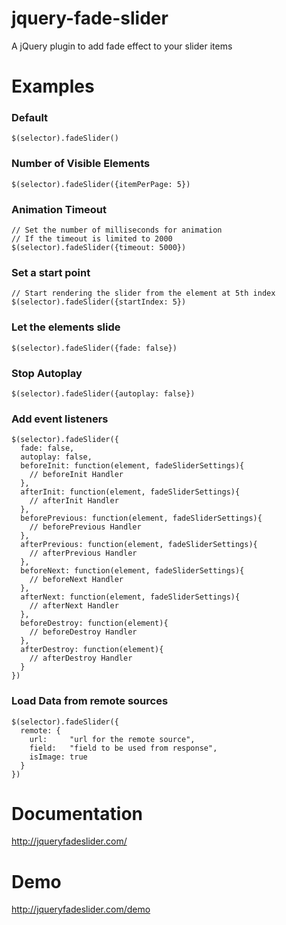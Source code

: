 # jquery-fade-slider

A jQuery plugin to add fade effect to your slider items

# Examples

### Default

    $(selector).fadeSlider()

### Number of Visible Elements

    $(selector).fadeSlider({itemPerPage: 5})

### Animation Timeout

    // Set the number of milliseconds for animation
    // If the timeout is limited to 2000
    $(selector).fadeSlider({timeout: 5000})

### Set a start point

    // Start rendering the slider from the element at 5th index
    $(selector).fadeSlider({startIndex: 5})

### Let the elements slide

    $(selector).fadeSlider({fade: false})

### Stop Autoplay

    $(selector).fadeSlider({autoplay: false})

### Add event listeners

    $(selector).fadeSlider({
      fade: false,
      autoplay: false,
      beforeInit: function(element, fadeSliderSettings){
        // beforeInit Handler
      },
      afterInit: function(element, fadeSliderSettings){
        // afterInit Handler
      },
      beforePrevious: function(element, fadeSliderSettings){
        // beforePrevious Handler
      },
      afterPrevious: function(element, fadeSliderSettings){
        // afterPrevious Handler
      },
      beforeNext: function(element, fadeSliderSettings){
        // beforeNext Handler
      },
      afterNext: function(element, fadeSliderSettings){
        // afterNext Handler
      },
      beforeDestroy: function(element){
        // beforeDestroy Handler
      },
      afterDestroy: function(element){
        // afterDestroy Handler
      }
    })

### Load Data from remote sources

    $(selector).fadeSlider({
      remote: {
        url:     "url for the remote source",
        field:   "field to be used from response",
        isImage: true
      }
    })


# Documentation

http://jqueryfadeslider.com/

# Demo

http://jqueryfadeslider.com/demo